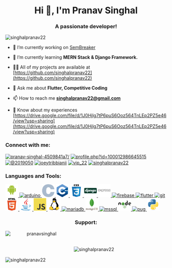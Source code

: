 <h1 align="center">Hi 👋, I'm Pranav Singhal</h1>
<h3 align="center">A passionate developer!</h3>

<p align="left"> <img src="https://komarev.com/ghpvc/?username=singhalpranav22&label=Profile%20views&color=0e75b6&style=flat" alt="singhalpranav22" /> </p>

- 🔭 I’m currently working on [SemBreaker](https://github.com/GeekHaven/Student-Resource-App)

- 🌱 I’m currently learning **MERN Stack & Django Framework.**

- 👨‍💻 All of my projects are available at [https://github.com/singhalpranav22](https://github.com/singhalpranav22)

- 💬 Ask me about **Flutter, Competitive Coding**

- 📫 How to reach me **singhalpranav22@gmail.com**

- 📄 Know about my experiences [https://drive.google.com/file/d/1J0Hjlg7tP6puS6Ooz564TnLEp2PZ5e46/view?usp=sharing](https://drive.google.com/file/d/1J0Hjlg7tP6puS6Ooz564TnLEp2PZ5e46/view?usp=sharing)

<h3 align="left">Connect with me:</h3>
<p align="left">
<a href="https://linkedin.com/in/pranav-singhal-4509841a7/" target="blank"><img align="center" src="https://cdn.jsdelivr.net/npm/simple-icons@3.0.1/icons/linkedin.svg" alt="pranav-singhal-4509841a7/" height="30" width="40" /></a>
<a href="https://fb.com/profile.php?id=100012986645515" target="blank"><img align="center" src="https://cdn.jsdelivr.net/npm/simple-icons@3.0.1/icons/facebook.svg" alt="profile.php?id=100012986645515" height="30" width="40" /></a>
<a href="https://medium.com/@2019050" target="blank"><img align="center" src="https://cdn.jsdelivr.net/npm/simple-icons@3.0.1/icons/medium.svg" alt="@2019050" height="30" width="40" /></a>
<a href="https://www.codechef.com/users/joeytribbianii" target="blank"><img align="center" src="https://cdn.jsdelivr.net/npm/simple-icons@3.1.0/icons/codechef.svg" alt="joeytribbianii" height="30" width="40" /></a>
<a href="https://codeforces.com/profile/vip_22" target="blank"><img align="center" src="https://cdn.jsdelivr.net/npm/simple-icons@3.0.1/icons/codeforces.svg" alt="vip_22" height="30" width="40" /></a>
<a href="https://www.leetcode.com/singhalpranav22" target="blank"><img align="center" src="https://cdn.jsdelivr.net/npm/simple-icons@3.0.1/icons/leetcode.svg" alt="singhalpranav22" height="30" width="40" /></a>
</p>

<h3 align="left">Languages and Tools:</h3>
<p align="left"> <a href="https://developer.android.com" target="_blank"> <img src="https://raw.githubusercontent.com/devicons/devicon/master/icons/android/android-original-wordmark.svg" alt="android" width="40" height="40"/> </a> <a href="https://www.arduino.cc/" target="_blank"> <img src="https://cdn.worldvectorlogo.com/logos/arduino-1.svg" alt="arduino" width="40" height="40"/> </a> <a href="https://www.cprogramming.com/" target="_blank"> <img src="https://raw.githubusercontent.com/devicons/devicon/master/icons/c/c-original.svg" alt="c" width="40" height="40"/> </a> <a href="https://www.w3schools.com/cpp/" target="_blank"> <img src="https://raw.githubusercontent.com/devicons/devicon/master/icons/cplusplus/cplusplus-original.svg" alt="cplusplus" width="40" height="40"/> </a> <a href="https://www.w3schools.com/css/" target="_blank"> <img src="https://raw.githubusercontent.com/devicons/devicon/master/icons/css3/css3-original-wordmark.svg" alt="css3" width="40" height="40"/> </a> <a href="https://www.djangoproject.com/" target="_blank"> <img src="https://raw.githubusercontent.com/devicons/devicon/master/icons/django/django-original.svg" alt="django" width="40" height="40"/> </a> <a href="https://expressjs.com" target="_blank"> <img src="https://raw.githubusercontent.com/devicons/devicon/master/icons/express/express-original-wordmark.svg" alt="express" width="40" height="40"/> </a> <a href="https://firebase.google.com/" target="_blank"> <img src="https://www.vectorlogo.zone/logos/firebase/firebase-icon.svg" alt="firebase" width="40" height="40"/> </a> <a href="https://flutter.dev" target="_blank"> <img src="https://www.vectorlogo.zone/logos/flutterio/flutterio-icon.svg" alt="flutter" width="40" height="40"/> </a> <a href="https://git-scm.com/" target="_blank"> <img src="https://www.vectorlogo.zone/logos/git-scm/git-scm-icon.svg" alt="git" width="40" height="40"/> </a> <a href="https://www.w3.org/html/" target="_blank"> <img src="https://raw.githubusercontent.com/devicons/devicon/master/icons/html5/html5-original-wordmark.svg" alt="html5" width="40" height="40"/> </a> <a href="https://www.java.com" target="_blank"> <img src="https://raw.githubusercontent.com/devicons/devicon/master/icons/java/java-original.svg" alt="java" width="40" height="40"/> </a> <a href="https://developer.mozilla.org/en-US/docs/Web/JavaScript" target="_blank"> <img src="https://raw.githubusercontent.com/devicons/devicon/master/icons/javascript/javascript-original.svg" alt="javascript" width="40" height="40"/> </a> <a href="https://www.linux.org/" target="_blank"> <img src="https://raw.githubusercontent.com/devicons/devicon/master/icons/linux/linux-original.svg" alt="linux" width="40" height="40"/> </a> <a href="https://mariadb.org/" target="_blank"> <img src="https://www.vectorlogo.zone/logos/mariadb/mariadb-icon.svg" alt="mariadb" width="40" height="40"/> </a> <a href="https://www.mongodb.com/" target="_blank"> <img src="https://raw.githubusercontent.com/devicons/devicon/master/icons/mongodb/mongodb-original-wordmark.svg" alt="mongodb" width="40" height="40"/> </a> <a href="https://www.microsoft.com/en-us/sql-server" target="_blank"> <img src="https://cdn.worldvectorlogo.com/logos/microsoft-sql-server.svg" alt="mssql" width="40" height="40"/> </a> <a href="https://nodejs.org" target="_blank"> <img src="https://raw.githubusercontent.com/devicons/devicon/master/icons/nodejs/nodejs-original-wordmark.svg" alt="nodejs" width="40" height="40"/> </a> <a href="https://pugjs.org" target="_blank"> <img src="https://cdn.worldvectorlogo.com/logos/pug.svg" alt="pug" width="40" height="40"/> </a> <a href="https://www.python.org" target="_blank"> <img src="https://raw.githubusercontent.com/devicons/devicon/master/icons/python/python-original.svg" alt="python" width="40" height="40"/> </a> </p>

<center><h3 align="center">Support:</h3>
<p><a href="https://www.buymeacoffee.com/pranavsinghal"> <img align="left" src="https://cdn.buymeacoffee.com/buttons/v2/default-yellow.png" height="50" width="210" alt="pranavsinghal" /></a></p></center><br><br>

<p>&nbsp;<img align="center" src="https://github-readme-stats.vercel.app/api?username=singhalpranav22&show_icons=true&theme=dracula&locale=en" alt="singhalpranav22" /></p>

<p><img align="center" src="https://github-readme-streak-stats.herokuapp.com/?user=singhalpranav22&theme=highcontrast" alt="singhalpranav22" /></p>
